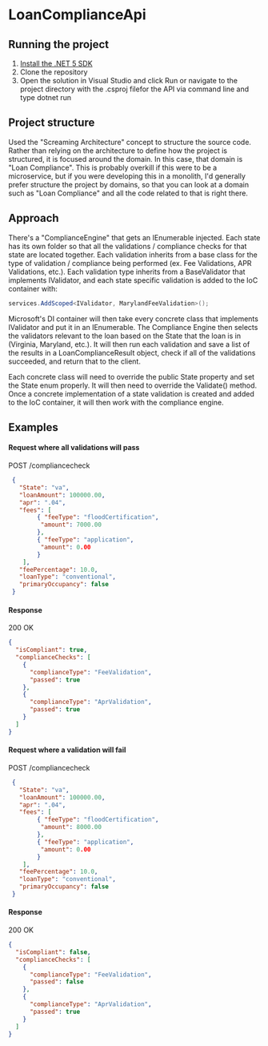 # LoanComplianceApi

## Running the project
1. [Install the .NET 5 SDK](https://dotnet.microsoft.com/download/dotnet/5.0)
2. Clone the repository
3. Open the solution in Visual Studio and click Run or navigate to the project directory with the .csproj filefor the API via command line and type dotnet run

## Project structure
Used the "Screaming Architecture" concept to structure the source code. Rather than relying on the architecture to define how the project is structured, it is focused around the domain. In this case, that domain is "Loan Compliance". This is probably overkill if this were to be a microservice, but if you were developing this in a monolith, I'd generally prefer structure the project by domains, so that you can look at a domain such as "Loan Compliance" and all the code related to that is right there.

## Approach
There's a "ComplianceEngine" that gets an IEnumerable<IValidator> injected. Each state has its own folder so that all the validations / compliance checks for that state are located together. Each validation inherits from a base class for the type of validation / compliance being performed (ex. Fee Validations, APR Validations, etc.). Each validation  type inherits from a BaseValidator that implements IValidator, and each state specific validation is added to the IoC container with:

```C#
services.AddScoped<IValidator, MarylandFeeValidation>();
```

Microsoft's DI container will then take every concrete class that implements IValidator and put it in an IEnumerable<IValidator>. The Compliance Engine then selects the validators relevant to the loan based on the State that the loan is in (Virginia, Maryland, etc.). It will then run each validation and save a list of the results in a LoanComplianceResult object, check if all of the validations succeeded, and return that to the client.

Each concrete class will need to override the public State property and set the State enum properly. It will then need to override the Validate() method. Once a concrete implementation of a state validation is created and added to the IoC container, it will then work with the compliance engine.

## Examples

#### Request where all validations will pass
POST /compliancecheck
```json
 {
   "State": "va",
   "loanAmount": 100000.00,
   "apr": ".04",
   "fees": [
 		{ "feeType": "floodCertification",
 		 "amount": 7000.00 
 		},
 		{ "feeType": "application",
 		 "amount": 0.00 
 		}
 	],
   "feePercentage": 10.0,
   "loanType": "conventional",
   "primaryOccupancy": false
 }
```

#### Response
200 OK
```json
{
  "isCompliant": true,
  "complianceChecks": [
    {
      "complianceType": "FeeValidation",
      "passed": true
    },
    {
      "complianceType": "AprValidation",
      "passed": true
    }
  ]
}
```

#### Request where a validation will fail
POST /compliancecheck
```json
 {
   "State": "va",
   "loanAmount": 100000.00,
   "apr": ".04",
   "fees": [
 		{ "feeType": "floodCertification",
 		 "amount": 8000.00 
 		},
 		{ "feeType": "application",
 		 "amount": 0.00 
 		}
 	],
   "feePercentage": 10.0,
   "loanType": "conventional",
   "primaryOccupancy": false
 }
```


#### Response
200 OK
```json
{
  "isCompliant": false,
  "complianceChecks": [
    {
      "complianceType": "FeeValidation",
      "passed": false
    },
    {
      "complianceType": "AprValidation",
      "passed": true
    }
  ]
}
```

